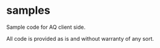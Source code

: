 samples
=======

Sample code for AQ client side. 

All code is provided as is and without warranty of any sort. 


